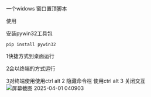 一个widows 窗口置顶脚本

使用

安装pywin32工具包

```pip install pywin32```

1快捷方式到桌面运行

2会以终端的方式运行

3对终端使用使用ctrl alt 2 隐藏命令栏
  使用ctrl alt 3 关闭交互
![屏幕截图 2025-04-01 040903](https://github.com/user-attachments/assets/be860697-91e0-4375-ba37-47904601b5fe)
